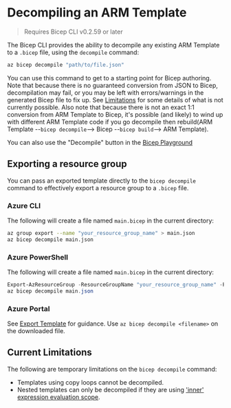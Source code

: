 # Decompiling an ARM Template
 
> Requires Bicep CLI v0.2.59 or later
 
The Bicep CLI provides the ability to decompile any existing ARM Template to a `.bicep` file, using the `decompile` command:
```sh
az bicep decompile "path/to/file.json"
```

You can use this command to get to a starting point for Bicep authoring. Note that because there is no guaranteed conversion from JSON to Bicep, decompilation may fail, or you may be left with errors/warnings in the generated Bicep file to fix up. See [Limitations](#current-limitations) for some details of what is not currently possible. Also note that because there is not an exact 1:1 conversion from ARM Template to Bicep, it's possible (and likely) to wind up with different ARM Template code if you go decompile then rebuild(ARM Template --`bicep decompile`--> Bicep --`bicep build`--> ARM Template).

You can also use the "Decompile" button in the [Bicep Playground](https://aka.ms/bicepdemo)

## Exporting a resource group
You can pass an exported template directly to the `bicep decompile` command to effectively export a resource group to a `.bicep` file.

### Azure CLI
The following will create a file named `main.bicep` in the current directory:
```sh
az group export --name "your_resource_group_name" > main.json
az bicep decompile main.json
```
### Azure PowerShell
The following will create a file named `main.bicep` in the current directory:
```powershell
Export-AzResourceGroup -ResourceGroupName "your_resource_group_name" -Path ./main.json
az bicep decompile main.json
```

### Azure Portal
See [Export Template](https://aka.ms/armexport) for guidance. Use `az bicep decompile <filename>` on the downloaded file.


## Current Limitations
The following are temporary limitations on the `bicep decompile` command:
* Templates using copy loops cannot be decompiled.
* Nested templates can only be decompiled if they are using ['inner' expression evaluation scope](https://docs.microsoft.com/en-us/azure/azure-resource-manager/templates/linked-templates#expression-evaluation-scope-in-nested-templates).
